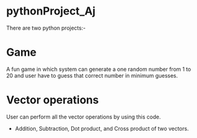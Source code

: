 # pythonProject_Aj
There are two python projects:-
# Game
A fun game in which system can generate a one random number from 1 to 20 and user have to guess that correct number in minimum guesses.
# Vector operations
User can perform all the vector operations by using this code.
- Addition, Subtraction, Dot product, and Cross product of two vectors.
